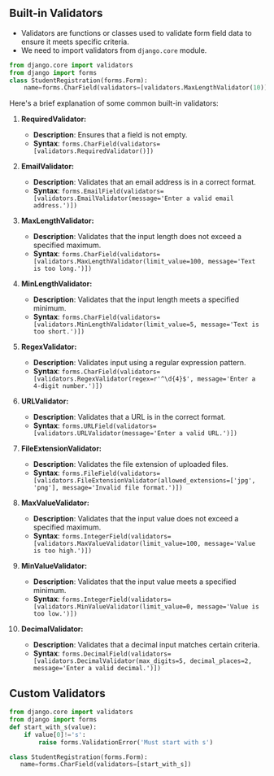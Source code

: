 ## Built-in Validators

* Validators are functions or classes used to validate form field data to ensure it meets specific criteria.
* We need to import validators from `django.core` module.

```python
from django.core import validators
from django import forms
class StudentRegistration(forms.Form):
    name=forms.CharField(validators=[validators.MaxLengthValidator(10)])
```

Here's a brief explanation of some common built-in validators:

1. **RequiredValidator:**
   - **Description**: Ensures that a field is not empty.
   - **Syntax**: `forms.CharField(validators=[validators.RequiredValidator()])`

2. **EmailValidator:**
   - **Description**: Validates that an email address is in a correct format.
   - **Syntax**: `forms.EmailField(validators=[validators.EmailValidator(message='Enter a valid email address.')])`

3. **MaxLengthValidator:**
   - **Description**: Validates that the input length does not exceed a specified maximum.
   - **Syntax**: `forms.CharField(validators=[validators.MaxLengthValidator(limit_value=100, message='Text is too long.')])`

4. **MinLengthValidator:**
   - **Description**: Validates that the input length meets a specified minimum.
   - **Syntax**: `forms.CharField(validators=[validators.MinLengthValidator(limit_value=5, message='Text is too short.')])`

5. **RegexValidator:**
   - **Description**: Validates input using a regular expression pattern.
   - **Syntax**: `forms.CharField(validators=[validators.RegexValidator(regex=r'^\d{4}$', message='Enter a 4-digit number.')])`

6. **URLValidator:**
   - **Description**: Validates that a URL is in the correct format.
   - **Syntax**: `forms.URLField(validators=[validators.URLValidator(message='Enter a valid URL.')])`

7. **FileExtensionValidator:**
   - **Description**: Validates the file extension of uploaded files.
   - **Syntax**: `forms.FileField(validators=[validators.FileExtensionValidator(allowed_extensions=['jpg', 'png'], message='Invalid file format.')])`

8. **MaxValueValidator:**
   - **Description**: Validates that the input value does not exceed a specified maximum.
   - **Syntax**: `forms.IntegerField(validators=[validators.MaxValueValidator(limit_value=100, message='Value is too high.')])`

9. **MinValueValidator:**
   - **Description**: Validates that the input value meets a specified minimum.
   - **Syntax**: `forms.IntegerField(validators=[validators.MinValueValidator(limit_value=0, message='Value is too low.')])`

10. **DecimalValidator:**
    - **Description**: Validates that a decimal input matches certain criteria.
    - **Syntax**: `forms.DecimalField(validators=[validators.DecimalValidator(max_digits=5, decimal_places=2, message='Enter a valid decimal.')])`


## Custom Validators

```python
from django.core import validators
from django import forms
def start_with_s(value):
    if value[0]!='s':
        raise forms.ValidationError('Must start with s')

class StudentRegistration(forms.Form):
   name=forms.CharField(validators=[start_with_s])
```